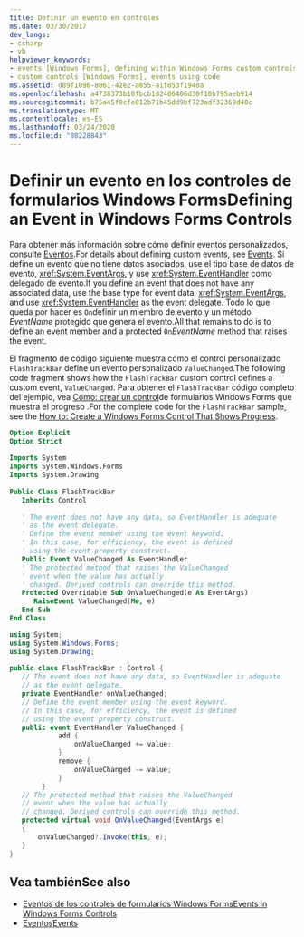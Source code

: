```yaml
---
title: Definir un evento en controles
ms.date: 03/30/2017
dev_langs:
- csharp
- vb
helpviewer_keywords:
- events [Windows Forms], defining within Windows Forms custom controls
- custom controls [Windows Forms], events using code
ms.assetid: d89f1096-8061-42e2-a855-a1f053f1940a
ms.openlocfilehash: a4738373b10fbcb1d2406406d30f10b795aeb914
ms.sourcegitcommit: b75a45f0cfe012b71b45dd9bf723adf32369d40c
ms.translationtype: MT
ms.contentlocale: es-ES
ms.lasthandoff: 03/24/2020
ms.locfileid: "80228843"
---
```

# <a name="defining-an-event-in-windows-forms-controls"></a><span data-ttu-id="c284e-102">Definir un evento en los controles de formularios Windows Forms</span><span class="sxs-lookup"><span data-stu-id="c284e-102">Defining an Event in Windows Forms Controls</span></span>
<span data-ttu-id="c284e-103">Para obtener más información sobre cómo definir eventos personalizados, consulte [Eventos](../../../standard/events/index.md).</span><span class="sxs-lookup"><span data-stu-id="c284e-103">For details about defining custom events, see [Events](../../../standard/events/index.md).</span></span> <span data-ttu-id="c284e-104">Si define un evento que no tiene datos asociados, use el tipo base de datos de evento, <xref:System.EventArgs>, y use <xref:System.EventHandler> como delegado de evento.</span><span class="sxs-lookup"><span data-stu-id="c284e-104">If you define an event that does not have any associated data, use the base type for event data, <xref:System.EventArgs>, and use <xref:System.EventHandler> as the event delegate.</span></span> <span data-ttu-id="c284e-105">Todo lo que queda por hacer es `On`definir un miembro de evento y un método *EventName* protegido que genera el evento.</span><span class="sxs-lookup"><span data-stu-id="c284e-105">All that remains to do is to define an event member and a protected `On`*EventName* method that raises the event.</span></span>  
  
 <span data-ttu-id="c284e-106">El fragmento de código siguiente muestra cómo el control personalizado `FlashTrackBar` define un evento personalizado `ValueChanged`.</span><span class="sxs-lookup"><span data-stu-id="c284e-106">The following code fragment shows how the `FlashTrackBar` custom control defines a custom event, `ValueChanged`.</span></span> <span data-ttu-id="c284e-107">Para obtener el `FlashTrackBar` código completo del ejemplo, vea [Cómo: crear un control](how-to-create-a-windows-forms-control-that-shows-progress.md)de formularios Windows Forms que muestra el progreso .</span><span class="sxs-lookup"><span data-stu-id="c284e-107">For the complete code for the `FlashTrackBar` sample, see the [How to: Create a Windows Forms Control That Shows Progress](how-to-create-a-windows-forms-control-that-shows-progress.md).</span></span>  
  
```vb  
Option Explicit  
Option Strict  
  
Imports System  
Imports System.Windows.Forms  
Imports System.Drawing  
  
Public Class FlashTrackBar  
   Inherits Control  
  
   ' The event does not have any data, so EventHandler is adequate
   ' as the event delegate.
   ' Define the event member using the event keyword.  
   ' In this case, for efficiency, the event is defined
   ' using the event property construct.  
   Public Event ValueChanged As EventHandler  
   ' The protected method that raises the ValueChanged
   ' event when the value has actually
   ' changed. Derived controls can override this method.
   Protected Overridable Sub OnValueChanged(e As EventArgs)  
      RaiseEvent ValueChanged(Me, e)  
   End Sub  
End Class  
```  
  
```csharp  
using System;  
using System.Windows.Forms;  
using System.Drawing;  
  
public class FlashTrackBar : Control {  
   // The event does not have any data, so EventHandler is adequate
   // as the event delegate.  
   private EventHandler onValueChanged;  
   // Define the event member using the event keyword.  
   // In this case, for efficiency, the event is defined
   // using the event property construct.  
   public event EventHandler ValueChanged {  
            add {  
                onValueChanged += value;  
            }  
            remove {  
                onValueChanged -= value;  
            }  
        }  
   // The protected method that raises the ValueChanged  
   // event when the value has actually
   // changed. Derived controls can override this method.
   protected virtual void OnValueChanged(EventArgs e)
   {  
       onValueChanged?.Invoke(this, e);  
   }  
}  
```  
  
## <a name="see-also"></a><span data-ttu-id="c284e-108">Vea también</span><span class="sxs-lookup"><span data-stu-id="c284e-108">See also</span></span>

- [<span data-ttu-id="c284e-109">Eventos de los controles de formularios Windows Forms</span><span class="sxs-lookup"><span data-stu-id="c284e-109">Events in Windows Forms Controls</span></span>](events-in-windows-forms-controls.md)
- [<span data-ttu-id="c284e-110">Eventos</span><span class="sxs-lookup"><span data-stu-id="c284e-110">Events</span></span>](../../../standard/events/index.md)
